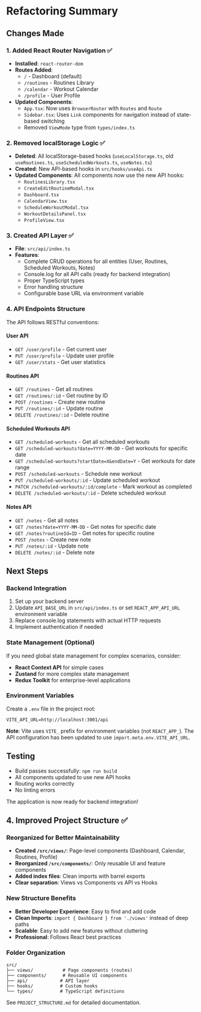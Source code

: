 # Refactoring Summary

## Changes Made

### 1. Added React Router Navigation ✅
- **Installed**: `react-router-dom`
- **Routes Added**:
  - `/` - Dashboard (default)
  - `/routines` - Routines Library
  - `/calendar` - Workout Calendar
  - `/profile` - User Profile
- **Updated Components**:
  - `App.tsx`: Now uses `BrowserRouter` with `Routes` and `Route`
  - `Sidebar.tsx`: Uses `Link` components for navigation instead of state-based switching
  - Removed `ViewMode` type from `types/index.ts`

### 2. Removed localStorage Logic ✅
- **Deleted**: All localStorage-based hooks (`useLocalStorage.ts`, old `useRoutines.ts`, `useScheduledWorkouts.ts`, `useNotes.ts`)
- **Created**: New API-based hooks in `src/hooks/useApi.ts`
- **Updated Components**: All components now use the new API hooks:
  - `RoutinesLibrary.tsx`
  - `CreateEditRoutineModal.tsx`
  - `Dashboard.tsx`
  - `CalendarView.tsx`
  - `ScheduleWorkoutModal.tsx`
  - `WorkoutDetailsPanel.tsx`
  - `ProfileView.tsx`

### 3. Created API Layer ✅
- **File**: `src/api/index.ts`
- **Features**:
  - Complete CRUD operations for all entities (User, Routines, Scheduled Workouts, Notes)
  - Console.log for all API calls (ready for backend integration)
  - Proper TypeScript types
  - Error handling structure
  - Configurable base URL via environment variable

### 4. API Endpoints Structure
The API follows RESTful conventions:

#### User API
- `GET /user/profile` - Get current user
- `PUT /user/profile` - Update user profile
- `GET /user/stats` - Get user statistics

#### Routines API
- `GET /routines` - Get all routines
- `GET /routines/:id` - Get routine by ID
- `POST /routines` - Create new routine
- `PUT /routines/:id` - Update routine
- `DELETE /routines/:id` - Delete routine

#### Scheduled Workouts API
- `GET /scheduled-workouts` - Get all scheduled workouts
- `GET /scheduled-workouts?date=YYYY-MM-DD` - Get workouts for specific date
- `GET /scheduled-workouts?startDate=X&endDate=Y` - Get workouts for date range
- `POST /scheduled-workouts` - Schedule new workout
- `PUT /scheduled-workouts/:id` - Update scheduled workout
- `PATCH /scheduled-workouts/:id/complete` - Mark workout as completed
- `DELETE /scheduled-workouts/:id` - Delete scheduled workout

#### Notes API
- `GET /notes` - Get all notes
- `GET /notes?date=YYYY-MM-DD` - Get notes for specific date
- `GET /notes?routineId=ID` - Get notes for specific routine
- `POST /notes` - Create new note
- `PUT /notes/:id` - Update note
- `DELETE /notes/:id` - Delete note

## Next Steps

### Backend Integration
1. Set up your backend server
2. Update `API_BASE_URL` in `src/api/index.ts` or set `REACT_APP_API_URL` environment variable
3. Replace console.log statements with actual HTTP requests
4. Implement authentication if needed

### State Management (Optional)
If you need global state management for complex scenarios, consider:
- **React Context API** for simple cases
- **Zustand** for more complex state management
- **Redux Toolkit** for enterprise-level applications

### Environment Variables
Create a `.env` file in the project root:
```
VITE_API_URL=http://localhost:3001/api
```

**Note**: Vite uses `VITE_` prefix for environment variables (not `REACT_APP_`). The API configuration has been updated to use `import.meta.env.VITE_API_URL`.

## Testing
- Build passes successfully: `npm run build`
- All components updated to use new API hooks
- Routing works correctly
- No linting errors

The application is now ready for backend integration!

## 4. Improved Project Structure ✅

### **Reorganized for Better Maintainability**
- **Created `/src/views/`**: Page-level components (Dashboard, Calendar, Routines, Profile)
- **Reorganized `/src/components/`**: Only reusable UI and feature components
- **Added index files**: Clean imports with barrel exports
- **Clear separation**: Views vs Components vs API vs Hooks

### **New Structure Benefits**
- **Better Developer Experience**: Easy to find and add code
- **Clean Imports**: `import { Dashboard } from './views'` instead of deep paths
- **Scalable**: Easy to add new features without cluttering
- **Professional**: Follows React best practices

### **Folder Organization**
```
src/
├── views/           # Page components (routes)
├── components/      # Reusable UI components
├── api/            # API layer
├── hooks/          # Custom hooks
└── types/          # TypeScript definitions
```

See `PROJECT_STRUCTURE.md` for detailed documentation.
